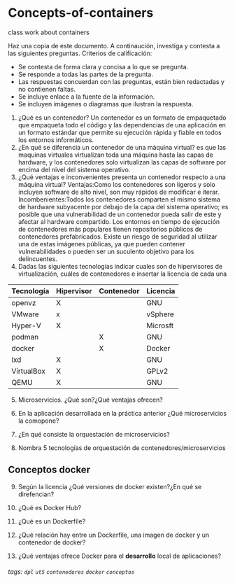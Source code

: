 # Concepts-of-containers
class work about containers

Haz una copia de este documento. A continaución, investiga y contesta a las siguientes preguntas. Criterios de calificación:
* Se contesta de forma clara y concisa a lo que se pregunta.
* Se responde a todas las partes de la pregunta.
* Las respuestas concuerdan con las preguntas, están bien redactadas y no contienen faltas.
* Se incluye enlace a la fuente de la información.
* Se incluyen imágenes o diagramas que ilustran la respuesta.

1. ¿Qué es un contenedor?
Un contenedor es un formato de empaquetado que empaqueta todo el código y las dependencias de una aplicación en un formato estándar que permite su ejecución rápida y fiable en todos los entornos informáticos.
2. ¿En qué se diferencia un contenedor de una máquina virtual?
es que las maquinas virtuales virtualizan toda una máquina hasta las capas de hardware, y los contenedores solo virtualizan las capas de software por encima del nivel del sistema operativo.
3. ¿Qué ventajas e inconvenientes presenta un contenedor respecto a una máquina virtual?
Ventajas:Como los contenedores son ligeros y solo incluyen software de alto nivel, son muy rápidos de modificar e iterar.
Incombenientes:Todos los contenedores comparten el mismo sistema de hardware subyacente por debajo de la capa del sistema operativo; es posible que una vulnerabilidad de un contenedor pueda salir de este y afectar al hardware compartido. Los entornos en tiempo de ejecución de contenedores más populares tienen repositorios públicos de contenedores prefabricados. Existe un riesgo de seguridad al utilizar una de estas imágenes públicas, ya que pueden contener vulnerabilidades o pueden ser un suculento objetivo para los delincuentes.
4. Dadas las siguientes tecnologías indicar cuales son de hipervisores de virtualización, cuáles de contenedores e insertar la licencia de cada una



| Tecnología | Hipervisor | Contenedor    | Licencia |
| ---------- | ---------- | --- | ---------- |
| openvz     |     X      |     |     GNU    |
| VMware     |     x      |     |  vSphere   |
| Hyper-V    |     X      |     |  Microsft  |
| podman     |            |  X  |   GNU      |
| docker     |            |  X  |   Docker   |
| lxd        |     X      |     |   GNU      |
| VirtualBox |     X      |     |   GPLv2    |
| QEMU       |     X      |     |    GNU     |



5. Microservicios. ¿Qué son?¿Qué ventajas ofrecen?

6. En la aplicación desarrollada en la práctica anterior ¿Qué microservicios la comopone?

7. ¿En qué consiste la orquestación de microservicios?

8. Nombra 5 tecnologías de orquestación de contenedores/microservicios

## Conceptos docker

9. Según la licencia ¿Qué versiones de docker existen?¿En qué se direfencian?

10. ¿Qué es Docker Hub?

11. ¿Qué es un Dockerfile? 

12. ¿Qué relación hay entre un Dockerfile, una imagen de docker y un contenedor de docker?

13. ¿Qué ventajas ofrece Docker para el **desarrollo** local de aplicaciones?

###### tags: `dpl` `ut5` `contenedores` `docker` `conceptos`
